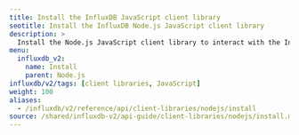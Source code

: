```yaml
---
title: Install the InfluxDB JavaScript client library
seotitle: Install the InfluxDB Node.js JavaScript client library
description: >
  Install the Node.js JavaScript client library to interact with the InfluxDB v2 API.
menu:
  influxdb_v2:
    name: Install
    parent: Node.js
influxdb/v2/tags: [client libraries, JavaScript]
weight: 100
aliases:
  - /influxdb/v2/reference/api/client-libraries/nodejs/install
source: /shared/influxdb-v2/api-guide/client-libraries/nodejs/install.md
---
```


<!-- The content for this file is located at
// SOURCE content/shared/influxdb-v2/api-guide/client-libraries/nodejs/install.md -->
